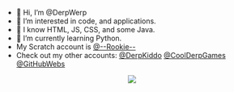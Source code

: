 - 👋 Hi, I’m @DerpWerp
- 👀 I’m interested in code, and applications.
- 💯 I know HTML, JS, CSS, and some Java.
- 🌱 I’m currently learning Python.
- My Scratch account is <a href="https://scratch.mit.edu/users/--rookie--">@--Rookie--</a>
- Check out my other accounts: <a href="https://github.com/DerpKiddo">@DerpKiddo</a> <a href="https://github.com/CoolDerpGames">@CoolDerpGames</a> <a href="https://github.com/GithubWebs">@GitHubWebs</a>
<center>
<img src="https://i.ibb.co/mbkg2hN/Bug-Cat-Capoo.gif">
</center>
